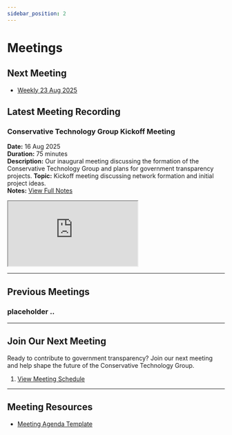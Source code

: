 ```yaml
---
sidebar_position: 2
---
```


# Meetings

## Next Meeting
- [Weekly 23 Aug 2025](/docs/meeting-agendas/)

## Latest Meeting Recording

### Conservative Technology Group Kickoff Meeting

**Date:** 16 Aug 2025  
**Duration:** 75 minutes  
**Description:** Our inaugural meeting discussing the formation of the Conservative Technology Group and plans for government transparency projects.
**Topic:** Kickoff meeting discussing network formation and initial project ideas.  
**Notes:** [View Full Notes](/docs/meeting-notes/18-aug-2025.md)

<iframe
  src="https://www.youtube.com/embed/GQs90jH7Yc8?si=Q3nCpwFVotJVEe5w"
  title="Latest Conservative Technology Group Meeting"
  style={{
    width: '100%',
    height: '400px',
    border: 'none',
    borderRadius: '8px'
  }}
  allow="accelerometer; autoplay; clipboard-write; encrypted-media; gyroscope; picture-in-picture"
  allowFullScreen>
</iframe>

---

## Previous Meetings

### placeholder ..


---

## Join Our Next Meeting

Ready to contribute to government transparency? Join our next meeting and help shape the future of the Conservative Technology Group.

1. [View Meeting Schedule](/docs/schedule)

---

## Meeting Resources

- [Meeting Agenda Template](/docs/templates/meeting-agenda)
